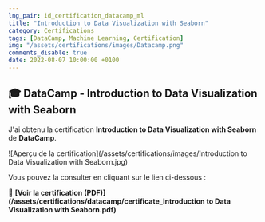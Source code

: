 ```yaml
---
lng_pair: id_certification_datacamp_ml
title: "Introduction to Data Visualization with Seaborn"
category: Certifications
tags: [DataCamp, Machine Learning, Certification]
img: "/assets/certifications/images/Datacamp.png"
comments_disable: true
date: 2022-08-07 10:00:00 +0100
---
```


## 🎓 DataCamp - Introduction to Data Visualization with Seaborn

J'ai obtenu la certification **Introduction to Data Visualization with Seaborn** de **DataCamp**.

![Aperçu de la certification](/assets/certifications/images/Introduction to Data Visualization with Seaborn.jpg)  

Vous pouvez la consulter en cliquant sur le lien ci-dessous :

📜 **[Voir la certification (PDF)](/assets/certifications/datacamp/certificate_Introduction to Data Visualization with Seaborn.pdf)** 
